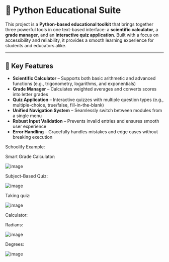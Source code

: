 # 🐍 Python Educational Suite

This project is a **Python-based educational toolkit** that brings together three powerful tools in one text-based interface: a **scientific calculator**, a **grade manager**, and an **interactive quiz application**. Built with a focus on accessibility and reliability, it provides a smooth learning experience for students and educators alike.

---

## 🔑 Key Features
- **Scientific Calculator** – Supports both basic arithmetic and advanced functions (e.g., trigonometry, logarithms, and exponentials)  
- **Grade Manager** – Calculates weighted averages and converts scores into letter grades  
- **Quiz Application** – Interactive quizzes with multiple question types (e.g., multiple-choice, true/false, fill-in-the-blank)  
- **Unified Navigation System** – Seamlessly switch between modules from a single menu  
- **Robust Input Validation** – Prevents invalid entries and ensures smooth user experience  
- **Error Handling** – Gracefully handles mistakes and edge cases without breaking execution  

Schoolify Example:

Smart Grade Calculator:


![image](https://github.com/user-attachments/assets/cf7ca963-125a-4b70-9321-c9f1aa7f3490)




Subject-Based Quiz:

![image](https://github.com/user-attachments/assets/70a25985-4f03-49b7-be3c-f1de6d07fd35)


Taking quiz:

![image](https://github.com/user-attachments/assets/2664404b-fb5a-4de3-8fc5-783a9863af2e)


Calculator:

Radians: 

![image](https://github.com/user-attachments/assets/b534d4fc-3f09-4f32-97cd-027a0ae4ad33)


Degrees:

![image](https://github.com/user-attachments/assets/563fcb31-a24c-4a71-ac36-83225b5ccc91)




